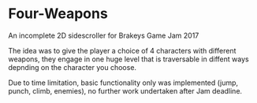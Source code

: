 # Four-Weapons
An incomplete 2D sidescroller for Brakeys Game Jam 2017

The idea was to give the player a choice of 4 characters with different weapons, they engage in one huge level that is traversable in diffent ways depnding on the character you choose.

Due to time limitation, basic functionality only was implemented (jump, punch, climb, enemies), no further work undertaken after Jam deadline.
